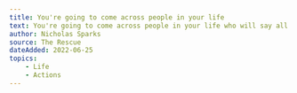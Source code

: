 ```yaml
---
title: You're going to come across people in your life
text: You're going to come across people in your life who will say all the right words at all the right times. But in the end, it's always their actions you should judge them by. It's actions, not words, that matter.
author: Nicholas Sparks
source: The Rescue
dateAdded: 2022-06-25
topics:
    - Life
    - Actions
---
```


